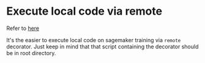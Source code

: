 # Execute local code via remote

Refer to [here](https://docs.aws.amazon.com/sagemaker/latest/dg/train-remote-decorator.html)

It's the easier to execute local code on sagemaker training via `remote` decorator.
Just keep in mind that that script containing the decorator should be in root directory.
